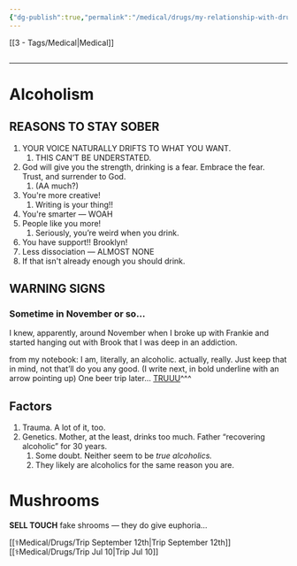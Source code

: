 ```yaml
---
{"dg-publish":true,"permalink":"/medical/drugs/my-relationship-with-drugs/"}
---
```


[[3 - Tags/Medical\|Medical]]
```table-of-contents
```
- - -
# Alcoholism 

## REASONS TO STAY SOBER
1. YOUR VOICE NATURALLY DRIFTS TO WHAT YOU WANT.
	1. THIS CAN’T BE UNDERSTATED.
2. God will give you the strength, drinking is a fear. Embrace the fear. Trust, and surrender to God.
	1. (AA much?)
3. You're more creative! 
	1. Writing is your thing!!
4. You're smarter — WOAH
5. People like you more! 
	1. Seriously, you’re weird when you drink.
6. You have support!! Brooklyn!
7. Less dissociation — ALMOST NONE
8. If that isn't already enough you should drink. 

## WARNING SIGNS
### Sometime in November or so…
I knew, apparently, around November when I broke up with Frankie and started hanging out with Brook that I was deep in an addiction.

from my notebook:
I am, literally, an alcoholic. 
actually, really.
Just keep that in mind,
not that’ll do you any good.
(I write next, in bold underline with an arrow pointing up)
		One beer trip later...
			<u>TRUUU</u>^^^


## Factors
1. Trauma. A lot of it, too.
2. Genetics. Mother, at the least, drinks too much. Father “recovering alcoholic” for 30 years. 
	1. Some doubt. Neither seem to be *true alcoholics.*
	2. They likely are alcoholics for the same reason you are.


# Mushrooms
**SELL TOUCH** fake shrooms — they do give euphoria…

[[⚕️Medical/Drugs/Trip September 12th\|Trip September 12th]]
[[⚕️Medical/Drugs/Trip Jul 10\|Trip Jul 10]]

